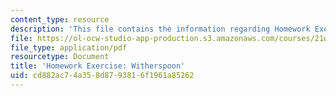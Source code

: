 ```yaml
---
content_type: resource
description: 'This file contains the information regarding Homework Exercise: Witherspoon.'
file: https://ol-ocw-studio-app-production.s3.amazonaws.com/courses/21w-022-03-writing-and-experience-reading-and-writing-autobiography-spring-2014/cd882ac74a358d8793816f1961a85262_MIT21W_022_03S14_0306.pdf
file_type: application/pdf
resourcetype: Document
title: 'Homework Exercise: Witherspoon'
uid: cd882ac7-4a35-8d87-9381-6f1961a85262
---
```

